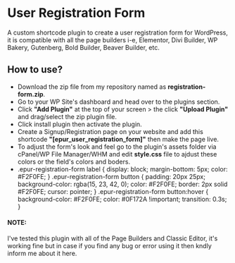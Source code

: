 # User Registration Form
<p>A custom shortcode plugin to create a user registration form for WordPress, it is compatible with all the page builders i-e, Elementor, Divi Builder, WP Bakery, Gutenberg, Bold Builder, Beaver Builder, etc.</p>
<h2>How to use?</h2>
<ul>
  <li>Download the zip file from my repository named as <b>registration-form.zip</b>.</li>
  <li>Go to your WP Site's dashboard and head over to the plugins section.</li>
  <li>Click <b>"Add Plugin"</b> at the top of your screen > the click <b>"Upload Plugin"</b> and drag/select the zip plugin file.</b></li>
  <li>Click install plugin then activate the plugin.</li>
  <li>Create a Signup/Registration page on your website and add this shortcode <b>"[epur_user_registration_form]"</b> then make the page live.</li>
  <li>To adjust the form's look and feel go to the plugin's assets folder via cPanel/WP File Manager/WHM and edit <b>style.css</b> file to ajdust these colors or the field's colors and boders.</li>
  <li>
.epur-registration-form label {
    display: block;
    margin-bottom: 5px;
    color: #F2F0FE;
}
.epur-registration-form button {
    padding: 20px 25px;
    background-color: rgba(15, 23, 42, 0);
    color: #F2F0FE;
    border: 2px solid #F2F0FE;
    cursor: pointer;
}
.epur-registration-form button:hover {
    background-color: #F2F0FE;
    color: #0F172A !important; 
    transition: 0.3s;
}
  </li>
</ul>
<h4>NOTE:</h4>
<p>I've tested this plugin with all of the Page Builders and Classic Editor, it's working fine but in case if you find any bug or error using it then kndly inform me about it here.</p>
